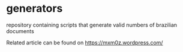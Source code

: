 # generators
repository containing scripts that generate valid numbers of brazilian documents

Related article can be found on https://mxm0z.wordpress.com/
